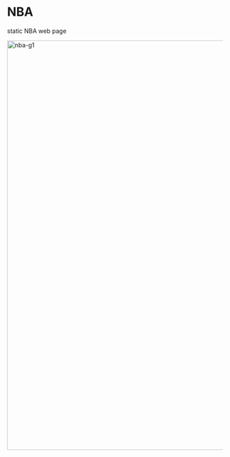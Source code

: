 # NBA
static NBA web page

<img width="956" alt="nba-g1" src="https://user-images.githubusercontent.com/57451645/71765789-2c202b80-2f01-11ea-854f-76b46ec69898.png">
